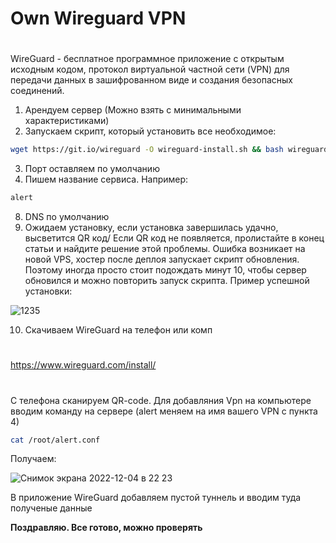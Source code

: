 # Own Wireguard VPN
#

WireGuard - бесплатное программное приложение с открытым исходным кодом, протокол виртуальной частной сети (VPN) для передачи данных в зашифрованном виде и создания безопасных соединений.
1. Арендуем сервер (Можно взять с минимальными характеристиками) 
2. Запускаем скрипт, который установить все необходимое:

```sh
wget https://git.io/wireguard -O wireguard-install.sh && bash wireguard-install.sh
```
3. Порт оставляем по умолчанию
4. Пишем название сервиса. Например:
 ```sh
 alert
 ```
8. DNS по умолчанию
9. Ожидаем установку, если установка завершилась удачно, высветится QR код/ Если QR код не появляется, пролистайте в конец статьи и найдите решение этой проблемы. Ошибка возникает на новой VPS, хостер после деплоя запускает скрипт обновления. Поэтому иногда просто стоит подождать минут 10, чтобы сервер обновился и можно повторить запуск скрипта.
Пример успешной установки:

![1235](https://user-images.githubusercontent.com/72813679/205514095-e0f666f9-8278-445f-8f82-a837c482c3e1.jpg)

 10. Скачиваем WireGuard на телефон или комп 
 #
 https://www.wireguard.com/install/
 #
С телефона сканируем QR-code. Для добавляния Vpn на компьютере вводим команду на сервере (alert меняем на имя вашего VPN c пункта 4)
  ```sh
cat /root/alert.conf
 ```
 Получаем:
 
![Снимок экрана 2022-12-04 в 22 23](https://user-images.githubusercontent.com/72813679/205513916-9eadf1c8-5a5c-47c8-9281-85f32d0851b3.jpg)

В приложение WireGuard добавляем пустой туннель и вводим туда полученые данные

**Поздравляю. Все готово, можно проверять**
